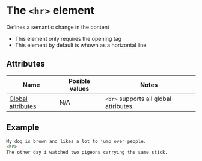 # The `<hr>` element
Defines a semantic change in the content

- This element only requires the opening tag
- This element by default is whown as a horizontal line

## Attributes
| Name | Posible values | Notes |
|-|-|-|
| [Global attributes](../first-steps/global-attributes.md) | N/A | `<br>` supports all global attributes. |

## Example
```html
My dog is brown and likes a lot to jump over people.
<hr>
The other day i watched two pigeons carrying the same stick.
```